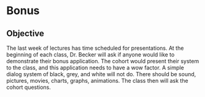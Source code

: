 # Bonus

## Objective
The last week of lectures has time scheduled for presentations. At the beginning of each class, Dr. Becker will ask if anyone would like to demonstrate their bonus application. The cohort would present their system to the class, and this application needs to have a wow factor. A simple dialog system of black, grey, and white will not do. There should be sound, pictures, movies, charts, graphs, animations. The class then will ask the cohort questions.
